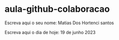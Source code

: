# aula-github-colaboracao

Escreva aqui o seu nome: Matias Dos Hortenci santos

Escreva aqui o dia de hoje: 19 de junho 2023
